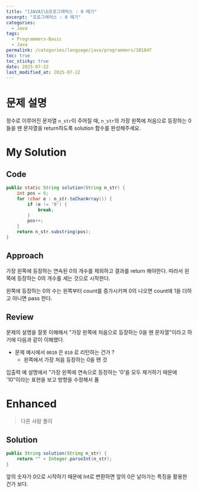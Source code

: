 ```yaml
---
title: "[JAVA]\b프로그래머스 : 0 떼기"
excerpt: "프로그래머스 : 0 떼기"
categories:
  - Java
tags:
  - Programmers-Basic
  - Java
permalink: /categories/language/java/programmers/181847
toc: true
toc_sticky: true
date: 2025-07-22
last_modified_at: 2025-07-22
---
```



# 문제 설명

정수로 이루어진 문자열 `n_str`이 주어질 때, `n_str`의 가장 왼쪽에 처음으로 등장하는 0들을 뗀 문자열을 return하도록 solution 함수를 완성해주세요.

# My Solution
## Code
```java
public static String solution(String n_str) {  
    int pos = 0;  
    for (char e : n_str.toCharArray()) {  
        if (e != '0') {  
            break;  
        }  
        pos++;  
    }  
    return n_str.substring(pos);  
}
```

## Approach

가장 왼쪽에 등장하는 연속된 0의 개수를 제외하고 결과를 return 해야한다. 따라서 왼쪽에 등장하는 0의 개수를 세는 것으로 시작한다. 

왼쪽에 등장하는 0의 수는 왼쪽부터 count를 증가시키며 0의 나오면 count에 1을 더하고 아니면 pass 한다.

## Review
문제의 설명을 잘못 이해해서 "가장 왼쪽에 처음으로 등장하는 0을 뗀 문자열"이라고 하기에 다음과 같이 이해했다.
- 문제 예시에서 `0010` 은  `010` 로 리턴하는 건가 ?
	- 왼쪽에서 가장 처음 등장하는 0을 뗸 것

입출력 예 설명에서 "가장 왼쪽에 연속으로 등장하는 '0'을 모두 제거하기 때문에 '10"이라는 표현을 보고 방향을 수정해서 품

# Enhanced
> 다른 사람 풀이

## Solution
```java
public String solution(String n_str) {
	return "" + Integer.parseInt(n_str);
}
```
앞의 숫자가 0으로 시작하기 때문에 Int로 변환하면 앞의 0은 날아가는 특징을 활용한 건가 보다.
